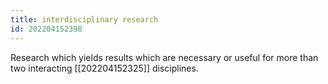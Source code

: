 ```yaml
---
title: interdisciplinary research
id: 202204152398
---
```


Research which yields results which are necessary or useful for more than two interacting [[202204152325]] disciplines. 
